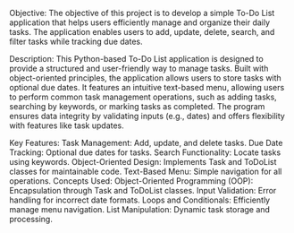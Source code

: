 Objective:
The objective of this project is to develop a simple To-Do List application that helps users efficiently manage and organize their daily tasks. The application enables users to add, update, delete, search, and filter tasks while tracking due dates.

Description:
This Python-based To-Do List application is designed to provide a structured and user-friendly way to manage tasks. Built with object-oriented principles, the application allows users to store tasks with optional due dates. It features an intuitive text-based menu, allowing users to perform common task management operations, such as adding tasks, searching by keywords, or marking tasks as completed. The program ensures data integrity by validating inputs (e.g., dates) and offers flexibility with features like task updates.

Key Features:
Task Management: Add, update, and delete tasks.
Due Date Tracking: Optional due dates for tasks.
Search Functionality: Locate tasks using keywords.
Object-Oriented Design: Implements Task and ToDoList classes for maintainable code.
Text-Based Menu: Simple navigation for all operations.
Concepts Used:
Object-Oriented Programming (OOP): Encapsulation through Task and ToDoList classes.
Input Validation: Error handling for incorrect date formats.
Loops and Conditionals: Efficiently manage menu navigation.
List Manipulation: Dynamic task storage and processing.

